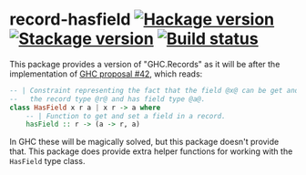 # record-hasfield [![Hackage version](https://img.shields.io/hackage/v/record-hasfield.svg?label=Hackage)](https://hackage.haskell.org/package/record-hasfield) [![Stackage version](https://www.stackage.org/package/record-hasfield/badge/nightly?label=Stackage)](https://www.stackage.org/package/record-hasfield) [![Build status](https://img.shields.io/github/workflow/status/ndmitchell/record-hasfield/ci/master.svg)](https://github.com/ndmitchell/record-hasfield/actions)

This package provides a version of "GHC.Records" as it will be after the implementation of
[GHC proposal #42](https://github.com/ghc-proposals/ghc-proposals/blob/master/proposals/0042-record-set-field.rst), which reads:

```haskell
-- | Constraint representing the fact that the field @x@ can be get and set on
--   the record type @r@ and has field type @a@.
class HasField x r a | x r -> a where
    -- | Function to get and set a field in a record.
    hasField :: r -> (a -> r, a)
```

In GHC these will be magically solved, but this package doesn't provide that. This package does provide extra helper functions for working with the `HasField` type class.
